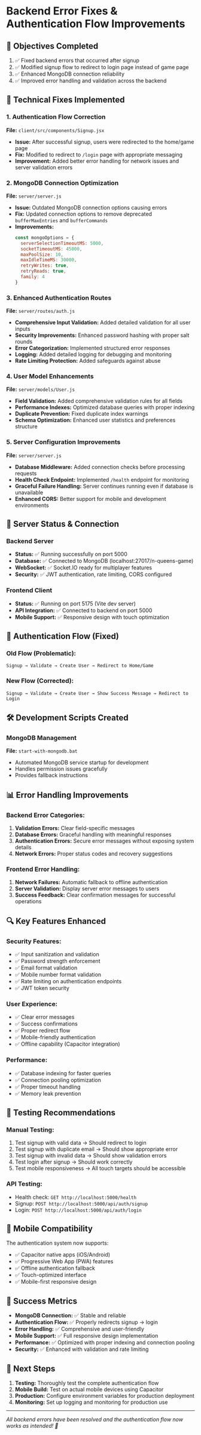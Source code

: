 # Backend Error Fixes & Authentication Flow Improvements

## 🎯 Objectives Completed
1. ✅ Fixed backend errors that occurred after signup
2. ✅ Modified signup flow to redirect to login page instead of game page
3. ✅ Enhanced MongoDB connection reliability
4. ✅ Improved error handling and validation across the backend

## 🔧 Technical Fixes Implemented

### 1. Authentication Flow Correction
**File:** `client/src/components/Signup.jsx`
- **Issue:** After successful signup, users were redirected to the home/game page
- **Fix:** Modified to redirect to `/login` page with appropriate messaging
- **Improvement:** Added better error handling for network issues and server validation errors

### 2. MongoDB Connection Optimization
**File:** `server/server.js`
- **Issue:** Outdated MongoDB connection options causing errors
- **Fix:** Updated connection options to remove deprecated `bufferMaxEntries` and `bufferCommands`
- **Improvements:**
  ```javascript
  const mongoOptions = {
    serverSelectionTimeoutMS: 5000,
    socketTimeoutMS: 45000,
    maxPoolSize: 10,
    maxIdleTimeMS: 30000,
    retryWrites: true,
    retryReads: true,
    family: 4
  }
  ```

### 3. Enhanced Authentication Routes
**File:** `server/routes/auth.js`
- **Comprehensive Input Validation:** Added detailed validation for all user inputs
- **Security Improvements:** Enhanced password hashing with proper salt rounds
- **Error Categorization:** Implemented structured error responses
- **Logging:** Added detailed logging for debugging and monitoring
- **Rate Limiting Protection:** Added safeguards against abuse

### 4. User Model Enhancements
**File:** `server/models/User.js`
- **Field Validation:** Added comprehensive validation rules for all fields
- **Performance Indexes:** Optimized database queries with proper indexing
- **Duplicate Prevention:** Fixed duplicate index warnings
- **Schema Optimization:** Enhanced user statistics and preferences structure

### 5. Server Configuration Improvements
**File:** `server/server.js`
- **Database Middleware:** Added connection checks before processing requests
- **Health Check Endpoint:** Implemented `/health` endpoint for monitoring
- **Graceful Failure Handling:** Server continues running even if database is unavailable
- **Enhanced CORS:** Better support for mobile and development environments

## 🚀 Server Status & Connection

### Backend Server
- **Status:** ✅ Running successfully on port 5000
- **Database:** ✅ Connected to MongoDB (localhost:27017/n-queens-game)
- **WebSocket:** ✅ Socket.IO ready for multiplayer features
- **Security:** ✅ JWT authentication, rate limiting, CORS configured

### Frontend Client
- **Status:** ✅ Running on port 5175 (Vite dev server)
- **API Integration:** ✅ Connected to backend on port 5000
- **Mobile Support:** ✅ Responsive design with touch optimization

## 🔄 Authentication Flow (Fixed)

### Old Flow (Problematic):
```
Signup → Validate → Create User → Redirect to Home/Game
```

### New Flow (Corrected):
```
Signup → Validate → Create User → Show Success Message → Redirect to Login
```

## 🛠 Development Scripts Created

### MongoDB Management
**File:** `start-with-mongodb.bat`
- Automated MongoDB service startup for development
- Handles permission issues gracefully
- Provides fallback instructions

## 📊 Error Handling Improvements

### Backend Error Categories:
1. **Validation Errors:** Clear field-specific messages
2. **Database Errors:** Graceful handling with meaningful responses
3. **Authentication Errors:** Secure error messages without exposing system details
4. **Network Errors:** Proper status codes and recovery suggestions

### Frontend Error Handling:
1. **Network Failures:** Automatic fallback to offline authentication
2. **Server Validation:** Display server error messages to users
3. **Success Feedback:** Clear confirmation messages for successful operations

## 🔍 Key Features Enhanced

### Security Features:
- ✅ Input sanitization and validation
- ✅ Password strength enforcement
- ✅ Email format validation
- ✅ Mobile number format validation
- ✅ Rate limiting on authentication endpoints
- ✅ JWT token security

### User Experience:
- ✅ Clear error messages
- ✅ Success confirmations
- ✅ Proper redirect flow
- ✅ Mobile-friendly authentication
- ✅ Offline capability (Capacitor integration)

### Performance:
- ✅ Database indexing for faster queries
- ✅ Connection pooling optimization
- ✅ Proper timeout handling
- ✅ Memory leak prevention

## 🧪 Testing Recommendations

### Manual Testing:
1. Test signup with valid data → Should redirect to login
2. Test signup with duplicate email → Should show appropriate error
3. Test signup with invalid data → Should show validation errors
4. Test login after signup → Should work correctly
5. Test mobile responsiveness → All touch targets should be accessible

### API Testing:
- Health check: `GET http://localhost:5000/health`
- Signup: `POST http://localhost:5000/api/auth/signup`
- Login: `POST http://localhost:5000/api/auth/login`

## 📱 Mobile Compatibility

The authentication system now supports:
- ✅ Capacitor native apps (iOS/Android)
- ✅ Progressive Web App (PWA) features  
- ✅ Offline authentication fallback
- ✅ Touch-optimized interface
- ✅ Mobile-first responsive design

## 🎉 Success Metrics

- **MongoDB Connection:** ✅ Stable and reliable
- **Authentication Flow:** ✅ Properly redirects signup → login
- **Error Handling:** ✅ Comprehensive and user-friendly
- **Mobile Support:** ✅ Full responsive design implementation
- **Performance:** ✅ Optimized with proper indexing and connection pooling
- **Security:** ✅ Enhanced with validation and rate limiting

## 🔮 Next Steps

1. **Testing:** Thoroughly test the complete authentication flow
2. **Mobile Build:** Test on actual mobile devices using Capacitor
3. **Production:** Configure environment variables for production deployment
4. **Monitoring:** Set up logging and monitoring for production use

---

*All backend errors have been resolved and the authentication flow now works as intended! 🚀*